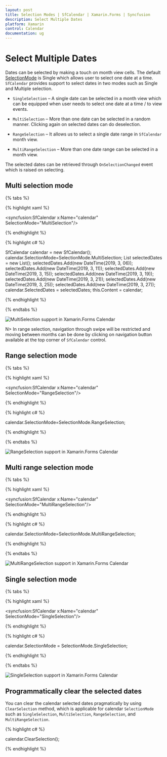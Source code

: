 ```yaml
---
layout: post
title: Selection Modes | SfCalendar | Xamarin.Forms | Syncfusion
description: Select Multiple Dates
platform: Xamarin
control: Calendar
documentation: ug
---
```


# Select Multiple Dates

Dates can be selected by making a touch on month view cells. The default [SelectionMode](https://help.syncfusion.com/cr/xamarin/Syncfusion.SfCalendar.XForms~Syncfusion.SfCalendar.XForms.SfCalendar~SelectionMode.html) is Single which allows user to select one date at a time. `SfCalendar` provides support to select dates in two modes such as Single and Multiple selection.

* `SingleSelection` – A single date can be selected in a month view which can be equipped when user needs to select one date at a time / to view events.

* `MultiSelection` – More than one date can be selected in a random manner. Clicking again on selected dates can do deselection.

* `RangeSelection` – It allows us to select a single date range in `SfCalendar` month view.

* `MultiRangeSelection` – More than one date range can be selected in a month view.

The selected dates can be retrieved through `OnSelectionChanged` event which is raised on selecting.

## Multi selection mode

{% tabs %}

{% highlight xaml %}

<syncfusion:SfCalendar  x:Name="calendar" SelectionMode="MultiSelection"/>

{% endhighlight %}

{% highlight c# %}
	
SfCalendar calendar = new SfCalendar();	
calendar.SelectionMode=SelectionMode.MultiSelection;
List<DateTime> selectedDates = new List<DateTime>();
selectedDates.Add(new DateTime(2019, 3, 06));
selectedDates.Add(new DateTime(2019, 3, 11));
selectedDates.Add(new DateTime(2019, 3, 15));
selectedDates.Add(new DateTime(2019, 3, 19));
selectedDates.Add(new DateTime(2019, 3, 21));
selectedDates.Add(new DateTime(2019, 3, 25));
selectedDates.Add(new DateTime(2019, 3, 27));
calendar.SelectedDates = selectedDates;
this.Content = calendar;
	
{% endhighlight %}

{% endtabs %}

![MultiSelection support in Xamarin.Forms Calendar](images/xamarin.forms-calendar-MultiSelection.jpg)

N> In range selection, navigation through swipe will be restricted and moving between months can be done by clicking on navigation button available at the top corner of `SfCalendar` control.

## Range selection mode

{% tabs %}

{% highlight xaml %}

<syncfusion:SfCalendar  x:Name="calendar" SelectionMode="RangeSelection"/>

{% endhighlight %}

{% highlight c# %}

calendar.SelectionMode=SelectionMode.RangeSelection;
	
{% endhighlight %}

{% endtabs %}

![RangeSelection support in Xamarin.Forms Calendar](images/xamarin.forms-calendar-RangeSelection.png)

## Multi range selection mode

{% tabs %}

{% highlight xaml %}

<syncfusion:SfCalendar  x:Name="calendar" SelectionMode="MultiRangeSelection"/>

{% endhighlight %}

{% highlight c# %}

calendar.SelectionMode=SelectionMode.MultiRangeSelection;
	
{% endhighlight %}

{% endtabs %}

![MultiRangeSelection support in Xamarin.Forms Calendar](images/xamarin.forms-calendar-MultiRangeSelection.jpg)

## Single selection mode
 
{% tabs %}

{% highlight xaml %}

<syncfusion:SfCalendar  x:Name="calendar" SelectionMode="SingleSelection"/>

{% endhighlight %}

{% highlight c# %}
	
calendar.SelectionMode = SelectionMode.SingleSelection;
	
{% endhighlight %}

{% endtabs %}

![SingleSelection support in Xamarin.Forms Calendar](images/xamarin.forms-calendar-SingleSelection.png)

## Programmatically clear the selected dates
      
You can clear the calendar selected dates pragmatically by using `ClearSelection` method, which is applicable for calendar `SelectionMode` such as `SingleSelection`, `MultiSelection`, `RangeSelection`, and `MultiRangeSelection`.

{% highlight c# %}
	
calendar.ClearSelection();
	
{% endhighlight %}


